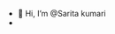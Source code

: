 - 👋 Hi, I’m @Sarita kumari
- 

<!---
semistock/semistock is a ✨ special ✨ repository because its `README.md` (this file) appears on your GitHub profile.
You can click the Preview link to take a look at your changes.
--->
